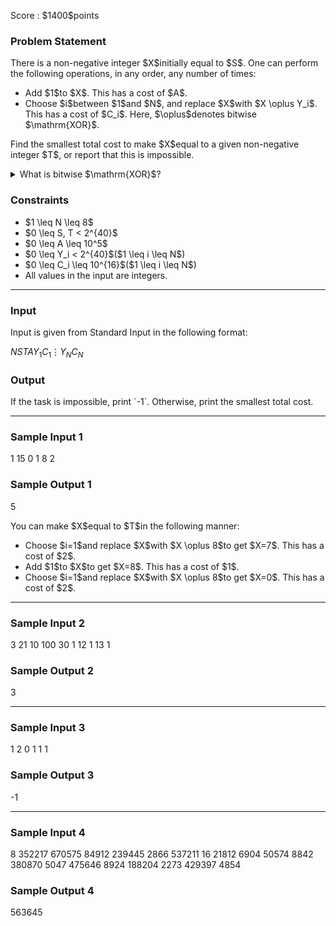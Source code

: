 
<div>

<span>

<span>

<p>
Score : $1400$points
</p>

<div>

<section>

### **Problem Statement**

<p>
There is a non-negative integer $X$initially equal to $S$. One can perform the following operations, in any order, any number of times:
</p>

<ul>

<li>
Add $1$to $X$. This has a cost of $A$.
</li>

<li>
Choose $i$between $1$and $N$, and replace $X$with $X \oplus Y_i$. This has a cost of $C_i$. Here, $\oplus$denotes bitwise $\mathrm{XOR}$.
</li>

</ul>

<p>
Find the smallest total cost to make $X$equal to a given non-negative integer $T$, or report that this is impossible.
</p>

<details>

<summary>
What is bitwise $\mathrm{XOR}$?
    
</summary>

<p>
The bitwise $\mathrm{XOR}$of non-negative integers $A$and $B$, $A \oplus B$, is defined as follows:
        
</p>

<ul>

<li>
When $A \oplus B$is written in base two, the digit in the $2^k$'s place ($k \geq 0$) is $1$if exactly one of the digits in that place of $A$and $B$is $1$, and $0$otherwise.
</li>

</ul>
For example, we have $3 \oplus 5 = 6$(in base two: $011 \oplus 101 = 110$).

Generally, the bitwise $\mathrm{XOR}$of $k$non-negative integers $p_1, p_2, p_3, \dots, p_k$is defined as $(\dots ((p_1 \oplus p_2) \oplus p_3) \oplus \dots \oplus p_k)$. We can prove that this value does not depend on the order of $p_1, p_2, p_3, \dots, p_k$.
    
<p>

</p>

</details>

</section>

</div>

<div>

<section>

### **Constraints**

<ul>

<li>
$1 \leq N \leq 8$
</li>

<li>
$0 \leq S, T < 2^{40}$
</li>

<li>
$0 \leq A \leq 10^5$
</li>

<li>
$0 \leq Y_i < 2^{40}$($1 \leq i \leq N$)
</li>

<li>
$0 \leq C_i \leq 10^{16}$($1 \leq i \leq N$)
</li>

<li>
All values in the input are integers. 
</li>

</ul>

</section>

</div>

---

<div>

<div>

<section>

### **Input**

<p>
Input is given from Standard Input in the following format:
</p>

<div>

$N$$S$$T$$A$$Y_1$$C_1$$\vdots$$Y_N$$C_N$
</div>

</section>

</div>

<div>

<section>

### **Output**

<p>
If the task is impossible, print `-1`.
Otherwise, print the smallest total cost. 
</p>

</section>

</div>

</div>

---

<div>

<section>

### **Sample Input 1**

<div>

1 15 0 1
8 2

</div>

</section>

</div>

<div>

<section>

### **Sample Output 1**

<div>

5

</div>

<p>
You can make $X$equal to $T$in the following manner:
</p>

<ul>

<li>
Choose $i=1$and replace $X$with $X \oplus 8$to get $X=7$. This has a cost of $2$.
</li>

<li>
Add $1$to $X$to get $X=8$. This has a cost of $1$.
</li>

<li>
Choose $i=1$and replace $X$with $X \oplus 8$to get $X=0$. This has a cost of $2$.
</li>

</ul>

</section>

</div>

---

<div>

<section>

### **Sample Input 2**

<div>

3 21 10 100
30 1
12 1
13 1

</div>

</section>

</div>

<div>

<section>

### **Sample Output 2**

<div>

3

</div>

</section>

</div>

---

<div>

<section>

### **Sample Input 3**

<div>

1 2 0 1
1 1

</div>

</section>

</div>

<div>

<section>

### **Sample Output 3**

<div>

-1

</div>

</section>

</div>

---

<div>

<section>

### **Sample Input 4**

<div>

8 352217 670575 84912
239445 2866
537211 16
21812 6904
50574 8842
380870 5047
475646 8924
188204 2273
429397 4854

</div>

</section>

</div>

<div>

<section>

### **Sample Output 4**

<div>

563645

</div>

</section>

</div>

</span>

</span>

</div>
